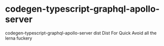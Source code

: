 # codegen-typescript-graphql-apollo-server
codegen-typescript-graphql-apollo-server dist
Dist For Quick Avoid all the lerna fuckery
